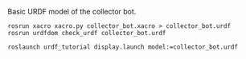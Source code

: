 Basic URDF model of the collector bot.


```
rosrun xacro xacro.py collector_bot.xacro > collector_bot.urdf 
rosrun urdfdom check_urdf collector_bot.urdf

roslaunch urdf_tutorial display.launch model:=collector_bot.urdf
```